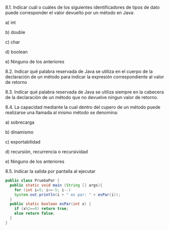 8.1. Indicar cuál o cuáles de los siguientes identificadores de tipos de dato puede corresponder el valor devuelto por un método en Java:

a) int

b) double

c) char

d) boolean

e) Ninguno de los anteriores

8.2. Indicar qué palabra reservada de Java se utiliza en el cuerpo de la declaración de un método para indicar la expresión correspondiente al valor de retorno

8.3. Indicar qué palabra reservada de Java se utiliza siempre en la cabecera de la declaración de un método que no devuelve ningun valor de retorno.

8.4. La capacidad mediante la cual dentro del cupero de un método puede realizarse una llamada al mismo método se denomina:

a) sobrecarga

b) dinamismo

c) exportabilidad

d) recursión, recurrencia o recursividad

e) Ninguno de los anteriores

8.5. Indicar la salida por pantalla al ejecutar

```java
public class PruebaPar {
  public static void main (String [] args){
    for (int i=5; i>=-5; i--)
    System.out.println(i + " es par: " + esPar(i));
  }
  public static boolean esPar(int x) {
    if (x%2==0) return true;
    else return false;
  }
}
```
